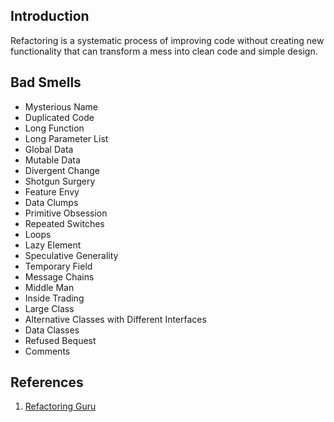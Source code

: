 ## Introduction

Refactoring is a systematic process of improving code without creating new functionality that can transform a mess into clean code and simple design.




## Bad Smells

- Mysterious Name
- Duplicated Code
- Long Function
- Long Parameter List
- Global Data
- Mutable Data
- Divergent Change
- Shotgun Surgery
- Feature Envy
- Data Clumps
- Primitive Obsession
- Repeated Switches
- Loops
- Lazy Element
- Speculative Generality
- Temporary Field
- Message Chains
- Middle Man
- Inside Trading
- Large Class
- Alternative Classes with Different Interfaces
- Data Classes
- Refused Bequest
- Comments

## References

1. [Refactoring Guru](https://refactoring.guru/refactoring)